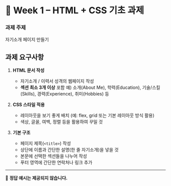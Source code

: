 # 📝 Week 1 – HTML + CSS 기초 과제

### 과제 주제

자기소개 페이지 만들기

## 과제 요구사항

1. **HTML 문서 작성**

   * 자기소개 / 이력서 성격의 웹페이지 작성
   * **섹션 최소 3개 이상** 포함
     예) 소개(About Me), 학력(Education), 기술/스킬(Skills), 경력(Experience), 취미(Hobbies) 등

2. **CSS 스타일 적용**

   * 레이아웃을 보기 좋게 배치 (예: flex, grid 또는 기본 레이아웃 방식 활용)
   * 색상, 글꼴, 여백, 정렬 등을 활용하여 꾸밀 것

3. **기본 구조**

   * 페이지 제목(`<title>`) 작성
   * 상단에 이름과 간단한 설명(한 줄 자기소개)을 넣을 것
   * 본문에 선택한 섹션들을 나누어 작성
   * 푸터 영역에 간단한 연락처나 링크 추가

---

📌 **정답 예시는 제공되지 않습니다.**

